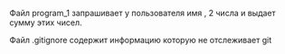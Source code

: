 Файл program_1
запрашивает у пользователя имя ,
2 числа и выдает сумму этих чисел.

Файл .gitignore содержит информацию
которую не отслеживает git 